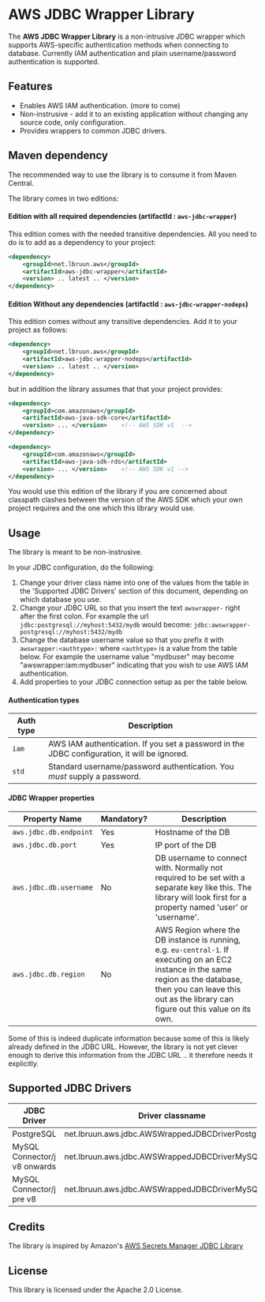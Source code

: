 # AWS JDBC Wrapper Library

The **AWS JDBC Wrapper Library** is a non-intrusive JDBC wrapper
which supports AWS-specific authentication methods when connecting
to database. Currently IAM authentication and plain username/password 
authentication is supported.


## Features

* Enables AWS IAM authentication. (more to come)
* Non-instrusive - add it to an existing application without changing 
  any source code, only configuration.
* Provides wrappers to common JDBC drivers.



## Maven dependency

The recommended way to use the library is to consume it from Maven Central. 

The library comes in two editions:

#### Edition with all required dependencies (artifactId : `aws-jdbc-wrapper`)

This edition comes with the needed transitive dependencies. All you need to do
is to add as a dependency to your project:

``` xml
<dependency>
    <groupId>net.lbruun.aws</groupId>
    <artifactId>aws-jdbc-wrapper</artifactId>  
    <version> .. latest .. </version>
</dependency>
```

#### Edition Without any dependencies (artifactId : `aws-jdbc-wrapper-nodeps`)

This edition comes without any transitive dependencies. Add it to your project
as follows:

``` xml
<dependency>
    <groupId>net.lbruun.aws</groupId>
    <artifactId>aws-jdbc-wrapper-nodeps</artifactId>  
    <version> .. latest .. </version>
</dependency>
```

but in addition the library assumes that that your project provides:

``` xml
<dependency>
    <groupId>com.amazonaws</groupId>
    <artifactId>aws-java-sdk-core</artifactId>  
    <version> ... </version>    <!-- AWS SDK v1  -->
</dependency>

<dependency>
    <groupId>com.amazonaws</groupId>
    <artifactId>aws-java-sdk-rds</artifactId>
    <version> ... </version>    <!-- AWS SDK v1 -->
</dependency>
```

You would use this edition of the library if you are concerned about classpath 
clashes between the version of the AWS SDK which your own project requires
and the one which this library would use.


## Usage

The library is meant to be non-instrusive.

In your JDBC configuration, do the following:

1. Change your driver class name into one of the values from the 
  table in the 'Supported JDBC Drivers' section of this document, 
  depending on which database you use.
1. Change your JDBC URL so that you insert the text `awswrapper-` right
  after the first colon. For example the url `jdbc:postgresql://myhost:5432/mydb`
  would become: `jdbc:awswrapper-postgresql://myhost:5432/mydb`
1. Change the database username value so that you prefix it with
  `awswrapper:<authtype>:` where `<authtype>` is a value from the table
  below. For example the username value "mydbuser" may become "awswrapper:iam:mydbuser"
  indicating that you wish to use AWS IAM authentication.
1. Add properties to your JDBC connection setup as per the table below.

#### Authentication types

| Auth type     |   Description                             |
|---------------|-------------------------------------------|
| `iam`         | AWS IAM authentication. If you set a password in the JDBC configuration, it will be ignored. |
| `std`         | Standard username/password authentication. You *must* supply a password. |


#### JDBC Wrapper properties



| Property Name          | Mandatory? | Description                    |
|------------------------|------------|--------------------------------|
| `aws.jdbc.db.endpoint` | Yes        | Hostname of the DB         |
| `aws.jdbc.db.port`     | Yes        | IP port of the DB              |
| `aws.jdbc.db.username` | No        | DB username to connect with. Normally not required to be set with a separate key like this. The library will look first for a property named 'user' or 'username'. |
| `aws.jdbc.db.region`   | No        | AWS Region where the DB instance is running, e.g. `eu-central-1`. If executing on an EC2 instance in the same region as the database, then you can leave this out as the library can figure out this value on its own. |

Some of this is indeed duplicate information because some of this is likely 
already defined in the JDBC URL. However, the library is not yet clever
enough to derive this information from the JDBC URL .. it therefore needs it
explicitly.


## Supported JDBC Drivers


| JDBC Driver                    | Driver classname                                    |
|--------------------------------|-----------------------------------------------------|
| PostgreSQL                     | net.lbruun.aws.jdbc.AWSWrappedJDBCDriverPostgreSQL  |
| MySQL Connector/j v8 onwards   | net.lbruun.aws.jdbc.AWSWrappedJDBCDriverMySQL       |
| MySQL Connector/j pre v8       | net.lbruun.aws.jdbc.AWSWrappedJDBCDriverMySQLpre8   |



## Credits

The library is inspired by Amazon's 
[AWS Secrets Manager JDBC Library](https://github.com/aws/aws-secretsmanager-jdbc)

## License

This library is licensed under the Apache 2.0 License.
